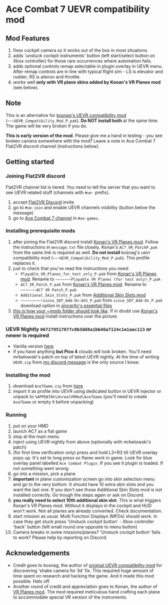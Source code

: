 # Ace Combat 7 UEVR compatibility mod

## Mod Features
1. fixes cockpit camera so it works out of the box in most situations
1. adds 'unstuck cockpit instruments' button (left start/select button on Xbox controller) for those rare occurrences where automation fails.
1. adds optional controls remap selectable in plugin overlay in UEVR menu. After remap controls are in line with typical flight sim - LS is elevator and rudder, RS is aileron and throttle.
1. works well **only with VR plane skins added by Konan's VR Planes mod** (see below).

## Note
This is an alternative for [kosnag's UEVR compatibility mod](https://discord.com/channels/747967102895390741/1071072263820021840/1200018686317187092) (`~~~UEVR_Compatibility_Mod_P.pak`). **Do NOT install both** at the same time. The game will be very broken if you do.

**This is early version of the mod**. Please give me a hand in testing - you see broken camera somewhere with the mod? Leave a note in Ace Combat 7 Flat2VR discord channel (instructions below).

## Getting started

### Joining Flat2VR discord

Flat2VR channel list is tiered. You need to tell the server that you want to see UEVR related stuff (channels with `#ue-` prefix).
1. accept [Flat2VR Discord](https://discord.gg/67RFQscp) invite
1. go to `#ue-join` and enable UEVR channels visibility (button below the message)
1. go to [Ace Combat 7 channel](https://discord.com/channels/747967102895390741/1071072263820021840) in `#ue-games`.

### Installing prerequisite mods
1. after joining the Flat2VR discord install [Konan's VR Planes mod](https://discord.com/channels/747967102895390741/1071072263820021840/1216021454563446835). Follow the instructions in `message.txt` file closely. Konan's `AC7_VR_PatchP.pak` from the same link is required as well. **Do not install** kosnag's uevr compatibility mod (`~~~UEVR_Compatibility_Mod_P.pak`). This profile replaces it.
1. just to check that you've read the instructions you need:
	* `Playable_VR_Planes_for_test_only_P.pak` from [Konan's VR Planes mod](https://discord.com/channels/747967102895390741/1071072263820021840/1216021454563446835). Rename to `~~~~~~~Playable VR Planes (for test only)_P.pak`
	* `AC7_VR_Patch_P.pak` from [Konan's VR Planes mod](https://discord.com/channels/747967102895390741/1071072263820021840/1216021454563446835). Rename to `~~~~~~~AC7 VR Patch_P.pak`
	* `Additional_Skin_Slots_P.pak` from [Additional Skin Slots mod](https://www.nexusmods.com/acecombat7skiesunknown/mods/2179)
	* `~~~~~~~~~!since_SDT_Add-On-ASS_P.pak` from `since_SDT_Add-On_P.pak` download option in [sincerity's essential files](https://www.nexusmods.com/acecombat7skiesunknown/mods/2274)
1. [this is how your ~mods folder should look like](https://cdn.discordapp.com/attachments/1071072263820021840/1216517542667878440/image.png?ex=6600ad3f&is=65ee383f&hm=e09af0ea62b131f90924a7b526ff11ffd12d2782bac72f808f599de842bbaf77&). If in doubt use [Konan's VR Planes mod](https://discord.com/channels/747967102895390741/1071072263820021840/1216021454563446835) install instructions over the picture.

### UEVR Nightly `067279517877c0b3dd8a1bb46a7124c1e1aac113` or newer is required
* Vanilla version [here](https://github.com/praydog/UEVR-nightly/releases/tag/nightly-829-067279517877c0b3dd8a1bb46a7124c1e1aac113)
* if you have anything **but Pico 4** clouds will look broken. You'll need mrbelowski's patch on top of latest UEVR nightly. At the time of writing `UEVR.zip` from [my discord message](https://discord.com/channels/747967102895390741/1071072263820021840/1216517229051383838) is the only source I know.

### Installing the mod
1. download `Ace7Game.zip` from [here](https://github.com/keton/ace-combat-uevr/releases/latest)
1. import it as profile into UEVR using dedicated button in UEVR injector or unpack to `%APPDATA%\UnrealVRMod\Ace7Game` (you'll need to create `Ace7Game` or empty it before unpacking)

### Running
1. put on your HMD
1. launch AC7 as a flat game
1. stop at the main menu
1. inject using UEVR nightly from above (optionally with mrbelowski's patch)
1. (for first time verification only) press and hold L3+R3 till UEVR overlay pops up. It's set to long press so flares work in game. Look for blue overlay panel labelled `Ace Combat Plugin`. If you see it plugin is loaded. If not something went wrong.
1. go into a mission, pick a plane
1. **important** in plane customization screen go into skin selection menu and go to the very bottom. It should have 10 extra skin slots and you want the last one. If you don't see those Additional Skin Slots mod is not installed correctly. Go trough the steps again or ask on Discord.
1. **you really need to select 10th additional skin slot**. This is what triggers Konan's VR Planes mod. Without it displays in the cockpit and HUD won't work. Not all planes are already converted. Check documentation.
1. start mission as usual. Multi Function Displays (MFDs) should work. In case they get stuck press 'Unstuck cockpit button' - Xbox controller 'back' button (left small round one opposite to menu button)
1. Camera breaks in some missions/planes? 'Unstuck cockpit button' fails to work? Please help by reporting on Discord.

## Acknowledgements
* Credit goes to kosnag, the author of [original UEVR compatibility mod](https://discord.com/channels/747967102895390741/1071072263820021840/1200018686317187092) for discovering 'shake camera for 3d' fix. This required huge amount of time spent on research and hacking the game. And it made this mod possible. Hats off.
* Another round of credit and appreciation goes to Konan, the author of [VR Planes mod](https://discord.com/channels/747967102895390741/1071072263820021840/1216021454563446835). The mod required meticulous hand crafting each plane to accommodate special VR version of the instruments.
